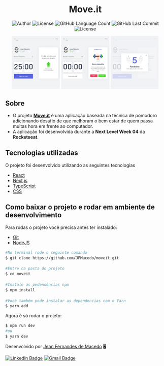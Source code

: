 <h1 align="center">
	Move.it
</h1>

<p align="center">
	<img alt="Author" src="https://img.shields.io/badge/Author-Jean%20Fernandes%20de%20Macedo-5965E0?style=flat" />
	<img alt="License" src="https://img.shields.io/badge/license-MIT-5965E0?style=flat" />
	<img alt="GitHub Language Count" src="https://img.shields.io/github/languages/count/JFMacedo/moveit?color=5965E0&style=flat" />
	<img alt="GitHub Last Commit" src="https://img.shields.io/github/last-commit/JFMacedo/moveit?color=5965E0&style=flat" />
	<img alt="License" src="https://img.shields.io/badge/status-Conclu%C3%ADdo-5965E0?style=flat" />
</p>

<p align="center">
	<img src=".github/Screenshot_inicio.png" alt="inicio" width="30%" />
	<img src=".github/Screenshot_desafio.png" alt="desafio" width="30%" />
	<img src=".github/Screenshot_level.png" alt="level" width="30%" />
</p>

## Sobre

- O projeto [**Move.it**](https://jfmoveit.vercel.app) é uma aplicação baseada na técnica de pomodoro adicionando desafio de que melhoram o bem estar de quem passa muitas hora em frente ao computador.
- A aplicação foi desenvolvida durante a **Next Level Week 04** da **Rocketseat**.

## Tecnologias utilizadas

O projeto foi desenvolvido utilizando as seguintes tecnologias

- [React](https://reactjs.org)
- [Next.js](https://nextjs.org/)
- [TypeScript](https://www.typescriptlang.org/)
- [CSS](https://developer.mozilla.org/pt-BR/docs/Web/CSS)

## Como baixar o projeto e rodar em ambiente de desenvolvimento

Para rodas o projeto você precisa antes ter instalado:
- [Git](https://git-scm.com/)
- [NodeJS](https://nodejs.org/pt-br/)

```zsh
#No terminal rode o seguinte comando
$ git clone https://github.com/JFMacedo/moveit.git

#Entre na pasta do projeto
$ cd moveit

#Instale as pedendências npm
$ npm install

#Você também pode instalar as dependencias com o Yarn
$ yarn add
```

Agora é só rodar o projeto:
```zsh
$ npm run dev
#ou
$ yarn dev
```

Desenvolvido por [Jean Fernandes de Macedo](https://github.com/JFMacedo) 🖥️

[![Linkedin Badge](https://img.shields.io/badge/-Jean%20Fernandes%20de%20Macedo-0077B5?style=flat&logo=Linkedin&link=https://www.linkedin.com/in/jean-fernandes-de-macedo-b843a3194/)](https://www.linkedin.com/in/jean-fernandes-de-macedo-b843a3194/) 
[![Gmail Badge](https://img.shields.io/badge/-jfmacedo91@gmail.com-c14438?style=flat&logo=Gmail&logoColor=white&link=mailto:jfmacedo91@gmail.com)](mailto:jfmacedo91@gmail.com)